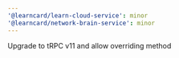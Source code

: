 ```yaml
---
'@learncard/learn-cloud-service': minor
'@learncard/network-brain-service': minor
---
```


Upgrade to tRPC v11 and allow overriding method
